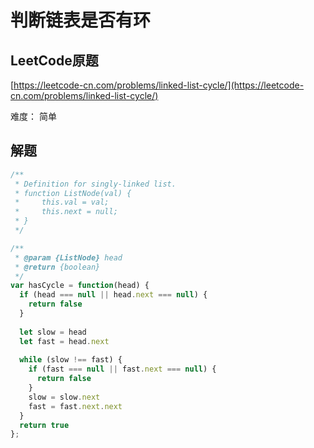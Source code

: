 # 判断链表是否有环

## LeetCode原题

[https://leetcode-cn.com/problems/linked-list-cycle/](https://leetcode-cn.com/problems/linked-list-cycle/)

难度： 简单

## 解题

```javascript
/**
 * Definition for singly-linked list.
 * function ListNode(val) {
 *     this.val = val;
 *     this.next = null;
 * }
 */

/**
 * @param {ListNode} head
 * @return {boolean}
 */
var hasCycle = function(head) {
  if (head === null || head.next === null) {
    return false
  }
  
  let slow = head
  let fast = head.next
  
  while (slow !== fast) {
    if (fast === null || fast.next === null) {
      return false
    }
    slow = slow.next
    fast = fast.next.next
  }
  return true
};
```
